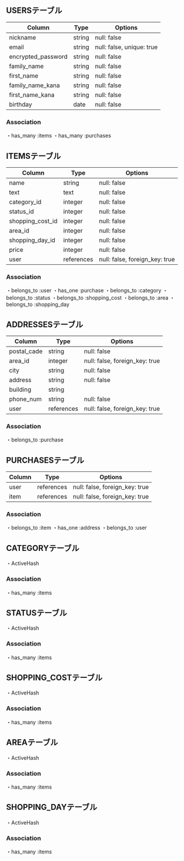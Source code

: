 ## USERSテーブル

| Column             | Type    | Options     |
|--------------------|---------|-------------|
| nickname           | string  | null: false |
| email              | string  | null: false, unique: true|
| encrypted_password | string  | null: false |
| family_name        | string  | null: false |
| first_name         | string  | null: false |
| family_name_kana   | string  | null: false |
| first_name_kana    | string  | null: false |
| birthday           | date    | null: false |


### Association
・has_many :items
・has_many :purchases


## ITEMSテーブル

| Column           | Type       | Options     |
|------------------|------------|-------------|
| name             | string     | null: false |
| text             | text       | null: false |
| category_id      | integer    | null: false |
| status_id        | integer    | null: false |
| shopping_cost_id | integer    | null: false |
| area_id          | integer    | null: false |
| shopping_day_id  | integer    | null: false |
| price            | integer    | null: false |
| user             | references | null: false, foreign_key: true |

### Association
・belongs_to :user
・has_one    :purchase
・belongs_to :category
・belongs_to :status
・belongs_to :shopping_cost
・belongs_to :area
・belongs_to :shopping_day


## ADDRESSESテーブル

| Column      | Type       | Options     |
|-------------|------------|-------------|
| postal_cade | string     | null: false |
| area_id     | integer    | null: false, foreign_key: true |
| city        | string     | null: false |
| address     | string     | null: false |
| building    | string     |             |
| phone_num   | string     | null: false |
| user        | references | null: false, foreign_key: true |


### Association
・belongs_to :purchase


## PURCHASESテーブル

| Column | Type       | Options                        |
|--------|------------|--------------------------------|
| user   | references | null: false, foreign_key: true |
| item   | references | null: false, foreign_key: true |

### Association
・belongs_to :item
・has_one    :address
・belongs_to :user


## CATEGORYテーブル
・ActiveHash

### Association
・has_many :items


## STATUSテーブル
・ActiveHash

### Association
・has_many :items


## SHOPPING_COSTテーブル
・ActiveHash

### Association
・has_many :items


## AREAテーブル
・ActiveHash

### Association
・has_many :items


## SHOPPING_DAYテーブル
・ActiveHash

### Association
・has_many :items
